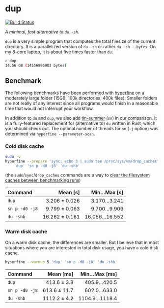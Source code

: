 # dup

[![Build Status](https://travis-ci.org/sharkdp/dup.svg?branch=master)](https://travis-ci.org/sharkdp/dup)

*A minimal, fast alternative to `du -sh`.*

`dup` is a very simple program that computes the total filesize of the current directory.
It is a parallelized version of `du -sh` or rather `du -sh --bytes`. On my 8-core laptop,
it is about five times faster than `du`.

``` bash
> dup
14.56 GB (14556806983 bytes)
```

## Benchmark

The following benchmarks have been performed with [hyperfine](https://github.com/sharkdp/hyperfine) on
a moderately large folder (15GB, 100k directories, 400k files). Smaller folders are not really of any
interest since all programs would finish in a reasonable time that would not interrupt your workflow.

In addition to `du` and `dup`, we also add [tin-summer](https://github.com/vmchale/tin-summer) (`sn`) in
our comparison. It is a fully-featured replacement for (alternative to) `du` written in Rust, which you
should check out. The optimal number of threads for `sn` (`-j` option) was determined
via `hyperfine --parameter-scan`.

### Cold disk cache

```bash
sudo -v
hyperfine --prepare 'sync; echo 3 | sudo tee /proc/sys/vm/drop_caches' \
    'dup' 'sn p -d0 -j8' 'du -shb'
```
(the `sudo`/`sync`/`drop_caches` commands are a way to
[clear the filesystem caches between benchmarking runs](https://github.com/sharkdp/hyperfine#io-heavy-programs))

| Command | Mean [s] | Min…Max [s] |
|:---|---:|---:|
| `dup` | 3.206 ± 0.026 | 3.170…3.241 |
| `sn p -d0 -j8` | 9.799 ± 0.063 | 9.700…9.909 |
| `du -shb` | 16.262 ± 0.161 | 16.056…16.552 |


### Warm disk cache

On a warm disk cache, the differences are smaller. But I believe that in most situations where you are interested
in total disk usage, you have a cold disk cache.

```bash
hyperfine --warmup 5 'dup' 'sn p -d0 -j8' 'du -shb'
```

| Command | Mean [ms] | Min…Max [ms] |
|:---|---:|---:|
| `dup` | 413.6 ± 3.8 | 405.9…420.5 |
| `sn p -d0 -j8` | 613.6 ± 11.7 | 602.0…633.0 |
| `du -shb` | 1112.2 ± 4.2 | 1104.9…1118.4 |
